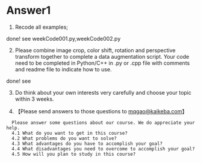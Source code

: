 # Answer1

1. Recode all examples;

done! see weekCode001.py,weekCode002.py

2. Please combine image crop, color shift, rotation and perspective transform together to complete a data augmentation script.
   Your code need to be completed in Python/C++ in .py or .cpp file with comments and readme file to indicate how to use.

done! see 

3. Do think about your own interests very carefully and choose your topic within 3 weeks.

4. 【Please send answers to those questions to mqgao@kaikeba.com】
 ````
   Please answer some questions about our course. We do appreciate your help.
   4.1 What do you want to get in this course?
   4.2 What problems do you want to solve?
   4.3 What advantages do you have to accomplish your goal?
   4.4 What disadvantages you need to overcome to accomplish your goal?
   4.5 How will you plan to study in this course? 
  ````